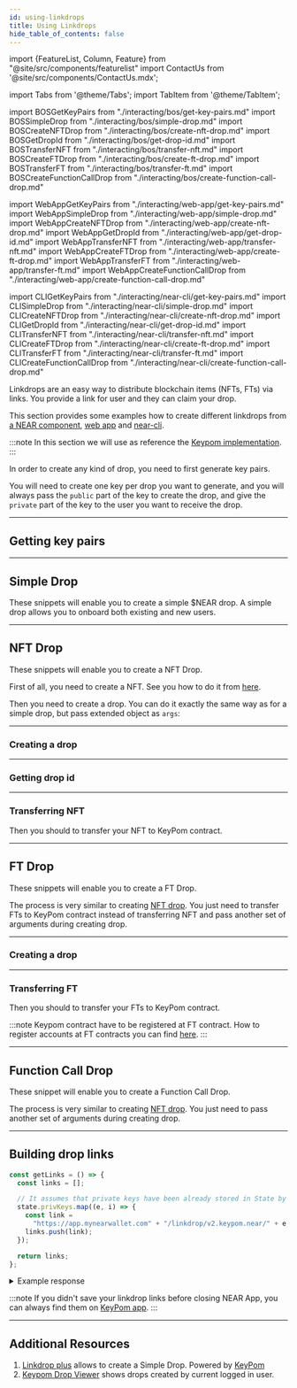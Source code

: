 ```yaml
---
id: using-linkdrops
title: Using Linkdrops
hide_table_of_contents: false
---
```


import {FeatureList, Column, Feature} from "@site/src/components/featurelist"
import ContactUs from '@site/src/components/ContactUs.mdx';

import Tabs from '@theme/Tabs';
import TabItem from '@theme/TabItem';

import BOSGetKeyPairs from "./interacting/bos/get-key-pairs.md"
import BOSSimpleDrop from "./interacting/bos/simple-drop.md"
import BOSCreateNFTDrop from "./interacting/bos/create-nft-drop.md"
import BOSGetDropId from "./interacting/bos/get-drop-id.md"
import BOSTransferNFT from "./interacting/bos/transfer-nft.md"
import BOSCreateFTDrop from "./interacting/bos/create-ft-drop.md"
import BOSTransferFT from "./interacting/bos/transfer-ft.md"
import BOSCreateFunctionCallDrop from "./interacting/bos/create-function-call-drop.md"

import WebAppGetKeyPairs from "./interacting/web-app/get-key-pairs.md"
import WebAppSimpleDrop from "./interacting/web-app/simple-drop.md"
import WebAppCreateNFTDrop from "./interacting/web-app/create-nft-drop.md"
import WebAppGetDropId from "./interacting/web-app/get-drop-id.md"
import WebAppTransferNFT from "./interacting/web-app/transfer-nft.md"
import WebAppCreateFTDrop from "./interacting/web-app/create-ft-drop.md"
import WebAppTransferFT from "./interacting/web-app/transfer-ft.md"
import WebAppCreateFunctionCallDrop from "./interacting/web-app/create-function-call-drop.md"

import CLIGetKeyPairs from "./interacting/near-cli/get-key-pairs.md"
import CLISimpleDrop from "./interacting/near-cli/simple-drop.md"
import CLICreateNFTDrop from "./interacting/near-cli/create-nft-drop.md"
import CLIGetDropId from "./interacting/near-cli/get-drop-id.md"
import CLITransferNFT from "./interacting/near-cli/transfer-nft.md"
import CLICreateFTDrop from "./interacting/near-cli/create-ft-drop.md"
import CLITransferFT from "./interacting/near-cli/transfer-ft.md"
import CLICreateFunctionCallDrop from "./interacting/near-cli/create-function-call-drop.md"

Linkdrops are an easy way to distribute blockchain items (NFTs, FTs) via links. You provide a link for user and they can claim your drop.

This section provides some examples how to create different linkdrops from [a NEAR component](./interacting/bos.md), [web app](./interacting/web-app.md) and [near-cli](./interacting/near-cli.md).

:::note
In this section we will use as reference the [Keypom implementation](https://keypom.xyz/).
:::

In order to create any kind of drop, you need to first generate key pairs. 

You will need to create one key per drop you want to generate, and you will always pass the `public` part of the key to create the drop, and give the `private` part of the key to the user you want to receive the drop.

---

## Getting key pairs

<Tabs groupId="code-tabs">
  <TabItem value="NEAR Component" label="NEAR Component" default>
    <BOSGetKeyPairs />
  </TabItem>
  <TabItem value="Web App" label="Web App">
    <WebAppGetKeyPairs />
  </TabItem>
  <TabItem value="Near CLI" label="Near CLI">
    <CLIGetKeyPairs />
  </TabItem>
</Tabs>

---

## Simple Drop

These snippets will enable you to create a simple $NEAR drop. A simple drop allows you to onboard both existing and new users.

<Tabs groupId="code-tabs">
  <TabItem value="NEAR Component" label="NEAR Component" default>
    <BOSSimpleDrop />
  </TabItem>
  <TabItem value="Web App" label="Web App">
    <WebAppSimpleDrop />
  </TabItem>
  <TabItem value="Near CLI" label="Near CLI">
    <CLISimpleDrop />
  </TabItem>
</Tabs>

---

## NFT Drop

These snippets will enable you to create a NFT Drop.

First of all, you need to create a NFT. See you how to do it from [here](../../nft/using-nfts#mint-a-nft).

Then you need to create a drop. You can do it exactly the same way as for a simple drop, but pass extended object as `args`:

<hr class="subsection" />

### Creating a drop

<Tabs groupId="code-tabs">
  <TabItem value="NEAR Component" label="NEAR Component" default>
    <BOSCreateNFTDrop />
  </TabItem>
  <TabItem value="Web App" label="Web App">
    <WebAppCreateNFTDrop />
  </TabItem>
  <TabItem value="Near CLI" label="Near CLI">
    <CLICreateNFTDrop />
  </TabItem>
</Tabs>

<hr class="subsection" />

### Getting drop id

<Tabs groupId="code-tabs">
  <TabItem value="NEAR Component" label="NEAR Component" default>
    <BOSGetDropId />
  </TabItem>
  <TabItem value="Web App" label="Web App">
    <WebAppGetDropId />
  </TabItem>
  <TabItem value="Near CLI" label="Near CLI">
    <CLIGetDropId />
  </TabItem>
</Tabs>

<hr class="subsection" />

### Transferring NFT

Then you should to transfer your NFT to KeyPom contract.

<Tabs groupId="code-tabs">
  <TabItem value="NEAR Component" label="NEAR Component" default>
    <BOSTransferNFT />
  </TabItem>
  <TabItem value="Web App" label="Web App">
    <WebAppTransferNFT />
  </TabItem>
  <TabItem value="Near CLI" label="Near CLI">
    <CLITransferNFT />
  </TabItem>
</Tabs>

---

## FT Drop

These snippets will enable you to create a FT Drop.

The process is very similar to creating [NFT drop](#nft-drop). You just need to transfer FTs to KeyPom contract instead of transferring NFT and pass another set of arguments during creating drop.

<hr class="subsection" />

### Creating a drop

<Tabs groupId="code-tabs">
  <TabItem value="NEAR Component" label="NEAR Component" default>
    <BOSCreateFTDrop />
  </TabItem>
  <TabItem value="Web App" label="Web App">
    <WebAppCreateFTDrop />
  </TabItem>
  <TabItem value="Near CLI" label="Near CLI">
    <CLICreateFTDrop />
  </TabItem>
</Tabs>

<hr class="subsection" />

### Transferring FT

Then you should to transfer your FTs to KeyPom contract.

:::note
Keypom contract have to be registered at FT contract. How to register accounts at FT contracts you can find [here](../../ft/interacting/bos.md#register-user).
:::

<Tabs groupId="code-tabs">
  <TabItem value="NEAR Component" label="NEAR Component" default>
    <BOSTransferFT />
  </TabItem>
  <TabItem value="Web App" label="Web App">
    <WebAppTransferFT />
  </TabItem>
  <TabItem value="Near CLI" label="Near CLI">
    <CLITransferFT />
  </TabItem>
</Tabs>

---

## Function Call Drop

These snippet will enable you to create a Function Call Drop.

The process is very similar to creating [NFT drop](#nft-drop). You just need to pass another set of arguments during creating drop.

<Tabs groupId="code-tabs">
  <TabItem value="NEAR Component" label="NEAR Component" default>
    <BOSCreateFunctionCallDrop />
  </TabItem>
  <TabItem value="Web App" label="Web App">
    <WebAppCreateFunctionCallDrop />
  </TabItem>
  <TabItem value="Near CLI" label="Near CLI">
    <CLICreateFunctionCallDrop />
  </TabItem>
</Tabs>

---

## Building drop links

```js
const getLinks = () => {
  const links = [];

  // It assumes that private keys have been already stored in State by using State.init() and State.update() method
  state.privKeys.map((e, i) => {
    const link =
      "https://app.mynearwallet.com" + "/linkdrop/v2.keypom.near/" + e;
    links.push(link);
  });

  return links;
};
```

<details>
<summary>Example response</summary>
<p>

```js
[
  'https://app.mynearwallet.com/linkdrop/v2.keypom.near/ed25519:2H32THYM8ob336yk81cZUxpidvKi34zLck6a97ypmCY8bbSAuEfrCTu9LWmWGiG9df2C6vkg2FGKGZzY9qE4aEcj',
  'https://app.mynearwallet.com/linkdrop/v2.keypom.near/ed25519:3eoMcqKmmY9Q6qgBy3hZy65HisZ8NXQd9aGGYUGe6RRsmNpGJS5YN64MgZaBVVYJJhbFXhQ2ca3DRRBiKh1rYM48'
]
```

</p>

</details>

:::note
If you didn't save your linkdrop links before closing NEAR App, you can always find them on [KeyPom app](https://keypom.xyz/drops).
:::

---

## Additional Resources

1. [Linkdrop plus](https://near.org/near/widget/ComponentDetailsPage?src=cuongdcdev.near/widget/linkdrop_plus) allows to create a Simple Drop. Powered by [KeyPom](https://keypom.xyz/)
2. [Keypom Drop Viewer](https://near.org/near/widget/ComponentDetailsPage?src=kiskesis.near/widget/Keypom-Drop-Viewer-fork) shows drops created by current logged in user.